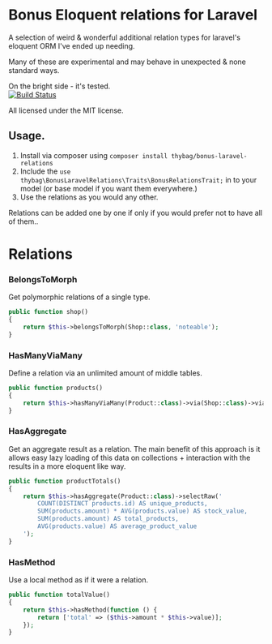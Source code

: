 # Bonus Eloquent relations for Laravel

A selection of weird & wonderful additional relation types for laravel's eloquent ORM I've ended up needing.

Many of these are experimental and may behave in unexpected & none standard ways.

On the bright side - it's tested.       
[![Build Status](https://travis-ci.org/thybag/bonus-laravel-relations.svg?branch=master)](https://travis-ci.org/thybag/bonus-laravel-relations)
 
All licensed under the MIT license.

## Usage.

1. Install via composer using `composer install thybag/bonus-laravel-relations`
2. Include the `use thybag\BonusLaravelRelations\Traits\BonusRelationsTrait;` in to your model (or base model if you want them everywhere.)
3. Use the relations as you would any other.

Relations can be added one by one if only if you would prefer not to have all of them..

# Relations 

### BelongsToMorph
Get polymorphic relations of a single type.

```php
public function shop()
{
    return $this->belongsToMorph(Shop::class, 'noteable');
}
```

### HasManyViaMany
Define a relation via an unlimited amount of middle tables.

```php
public function products()
{
    return $this->hasManyViaMany(Product::class)->via(Shop::class)->via(Franchise::class);
}
```

### HasAggregate
Get an aggregate result as a relation. The main benefit of this approach is it allows easy lazy loading of this data on collections + interaction with the results in a more eloquent like way.

```php
public function productTotals()
{
    return $this->hasAggregate(Product::class)->selectRaw('
        COUNT(DISTINCT products.id) AS unique_products,
        SUM(products.amount) * AVG(products.value) AS stock_value,
        SUM(products.amount) AS total_products,
        AVG(products.value) AS average_product_value
    ');
}
```

### HasMethod
Use a local method as if it were a relation.

```php
public function totalValue()
{
    return $this->hasMethod(function () {
        return ['total' => ($this->amount * $this->value)];
    });
}
```
